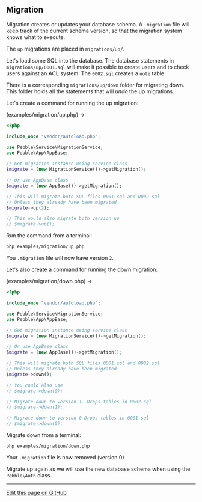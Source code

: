 ## Migration

Migration creates or updates your database schema. 
A `.migration` file will keep track of the current schema version, 
so that the migration system knows what to execute.  

The `up` migrations are placed in `migrations/up/`.

Let's load some SQL into the database. The database statements in `migrations/up/0001.sql` 
will make it possible to create users and to check users against an ACL system. 
The `0002.sql` creates a `note` table.

There is a corresponding `migrations/up/down` folder for migrating down. This folder
holds all the statements that will *undo* the up migrations. 

Let's create a command for running the up migration: 

(examples/migration/up.php) -&gt;

~~~php
<?php

include_once "vendor/autoload.php";

use Pebble\Service\MigrationService;
use Pebble\App\AppBase;

// Get migration instance using service class
$migrate = (new MigrationService())->getMigration();

// Or use AppBase class
$migrate = (new AppBase())->getMigration();

// This will migrate both SQL files 0001.sql and 0002.sql
// Unless they already have been migrated
$migrate->up(2);

// This would also migrate both version up
// $migrate->up();
~~~

Run the command from a terminal: 

    php examples/migration/up.php

You `.migration` file will now have version `2`. 

Let's also create a command for running the down migration: 

(examples/migration/down.php) -&gt;

~~~php
<?php

include_once "vendor/autoload.php";

use Pebble\Service\MigrationService;
use Pebble\App\AppBase;

// Get migration instance using service class
$migrate = (new MigrationService())->getMigration();

// Or use AppBase class
$migrate = (new AppBase())->getMigration();

// This will migrate both SQL files 0001.sql and 0002.sql
// Unless they already have been migrated
$migrate->down();

// You could also use
// $migrate->down(0);

// Migrate down to version 1. Drops tables in 0002.sql
// $migrate->down(1);

// Migrate down to version 0 Drops tables in 0001.sql
// $migrate->down(0);
~~~

Migrate down from a terminal:

    php examples/migration/down.php

Your `.migration` file is now removed (version 0)

Migrate up again as we will use the new database schema when using the 
`Pebble\Auth` class.  

<hr /><a href='https://github.com/diversen/pebble-framework-docs/blob/main/src-docs/600-Migration.md'>Edit this page on GitHub</a>